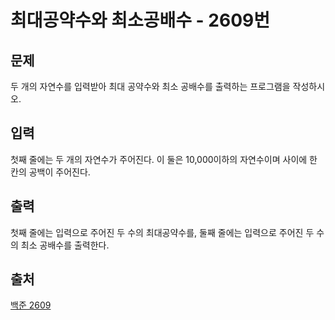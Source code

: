 <h1> 최대공약수와 최소공배수 - 2609번</h1>

<h2>문제</h2>

두 개의 자연수를 입력받아 최대 공약수와 최소 공배수를 출력하는 프로그램을 작성하시오.

<h2>입력</h2>

첫째 줄에는 두 개의 자연수가 주어진다. 이 둘은 10,000이하의 자연수이며 사이에 한 칸의 공백이 주어진다.

<h2>출력</h2>

첫째 줄에는 입력으로 주어진 두 수의 최대공약수를, 둘째 줄에는 입력으로 주어진 두 수의 최소 공배수를 출력한다.



<h2>출처</h2>

[백준 2609](https://www.acmicpc.net/problem/2609)
